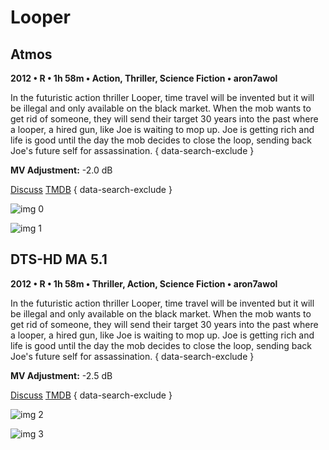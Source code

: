 # Looper

## Atmos

**2012 • R • 1h 58m • Action, Thriller, Science Fiction • aron7awol**

In the futuristic action thriller Looper, time travel will be invented but it will be illegal and only available on the black market. When the mob wants to get rid of someone, they will send their target 30 years into the past where a looper, a hired gun, like Joe is waiting to mop up. Joe is getting rich and life is good until the day the mob decides to close the loop, sending back Joe's future self for assassination.
{ data-search-exclude }

**MV Adjustment:** -2.0 dB

[Discuss](https://www.avsforum.com/goto/post?id=57747244)  [TMDB](59967)
{ data-search-exclude }

![img 0](https://i.imgur.com/6SGafd1.jpg)

![img 1](https://i.imgur.com/XhmWDWG.png)

## DTS-HD MA 5.1

**2012 • R • 1h 58m • Thriller, Action, Science Fiction • aron7awol**

In the futuristic action thriller Looper, time travel will be invented but it will be illegal and only available on the black market. When the mob wants to get rid of someone, they will send their target 30 years into the past where a looper, a hired gun, like Joe is waiting to mop up. Joe is getting rich and life is good until the day the mob decides to close the loop, sending back Joe's future self for assassination.
{ data-search-exclude }

**MV Adjustment:** -2.5 dB

[Discuss](https://www.avsforum.com/threads/bass-eq-for-filtered-movies.2995212/post-57747244)  [TMDB](59967)
{ data-search-exclude }

![img 2](https://i.imgur.com/EuIXZzO.jpg)

![img 3](https://i.imgur.com/IN5LOtz.jpg)


